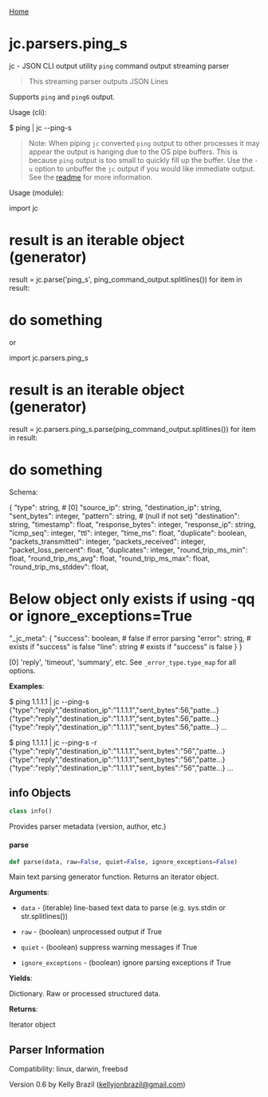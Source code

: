 [Home](https://kellyjonbrazil.github.io/jc/)
<a id="jc.parsers.ping_s"></a>

# jc.parsers.ping\_s

jc - JSON CLI output utility `ping` command output streaming parser

> This streaming parser outputs JSON Lines

Supports `ping` and `ping6` output.

Usage (cli):

$ ping | jc --ping-s

> Note: When piping `jc` converted `ping` output to other processes it may
appear the output is hanging due to the OS pipe buffers. This is because
`ping` output is too small to quickly fill up the buffer. Use the `-u`
option to unbuffer the `jc` output if you would like immediate output.
See the [readme](https://github.com/kellyjonbrazil/jc/tree/master#unbuffering-output)
for more information.

Usage (module):

import jc
# result is an iterable object (generator)
result = jc.parse('ping_s', ping_command_output.splitlines())
for item in result:
# do something

or

import jc.parsers.ping_s
# result is an iterable object (generator)
result = jc.parsers.ping_s.parse(ping_command_output.splitlines())
for item in result:
# do something

Schema:

{
"type":                       string,   # [0]
"source_ip":                  string,
"destination_ip":             string,
"sent_bytes":                 integer,
"pattern":                    string,   # (null if not set)
"destination":                string,
"timestamp":                  float,
"response_bytes":             integer,
"response_ip":                string,
"icmp_seq":                   integer,
"ttl":                        integer,
"time_ms":                    float,
"duplicate":                  boolean,
"packets_transmitted":        integer,
"packets_received":           integer,
"packet_loss_percent":        float,
"duplicates":                 integer,
"round_trip_ms_min":          float,
"round_trip_ms_avg":          float,
"round_trip_ms_max":          float,
"round_trip_ms_stddev":       float,

# Below object only exists if using -qq or ignore_exceptions=True

"_jc_meta":
{
"success":                boolean,  # false if error parsing
"error":                  string,   # exists if "success" is false
"line":                   string    # exists if "success" is false
}
}

[0] 'reply', 'timeout', 'summary', etc. See `_error_type.type_map`
for all options.

**Examples**:

  
  $ ping 1.1.1.1 | jc --ping-s
  {"type":"reply","destination_ip":"1.1.1.1","sent_bytes":56,"patte...}
  {"type":"reply","destination_ip":"1.1.1.1","sent_bytes":56,"patte...}
  {"type":"reply","destination_ip":"1.1.1.1","sent_bytes":56,"patte...}
  ...
  
  $ ping 1.1.1.1 | jc --ping-s -r
  {"type":"reply","destination_ip":"1.1.1.1","sent_bytes":"56","patte...}
  {"type":"reply","destination_ip":"1.1.1.1","sent_bytes":"56","patte...}
  {"type":"reply","destination_ip":"1.1.1.1","sent_bytes":"56","patte...}
  ...

<a id="jc.parsers.ping_s.info"></a>

## info Objects

```python
class info()
```

Provides parser metadata (version, author, etc.)

<a id="jc.parsers.ping_s.parse"></a>

#### parse

```python
def parse(data, raw=False, quiet=False, ignore_exceptions=False)
```

Main text parsing generator function. Returns an iterator object.

**Arguments**:

  
- `data` - (iterable)  line-based text data to parse
  (e.g. sys.stdin or str.splitlines())
  
- `raw` - (boolean)   unprocessed output if True
- `quiet` - (boolean)   suppress warning messages if True
- `ignore_exceptions` - (boolean)   ignore parsing exceptions if True
  

**Yields**:

  
  Dictionary. Raw or processed structured data.
  

**Returns**:

  
  Iterator object

## Parser Information
Compatibility:  linux, darwin, freebsd

Version 0.6 by Kelly Brazil (kellyjonbrazil@gmail.com)
